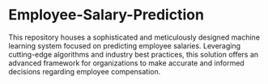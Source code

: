 # Employee-Salary-Prediction
This repository houses a sophisticated and meticulously designed machine learning system focused on predicting employee salaries. Leveraging cutting-edge algorithms and industry best practices, this solution offers an advanced framework for organizations to make accurate and informed decisions regarding employee compensation.
